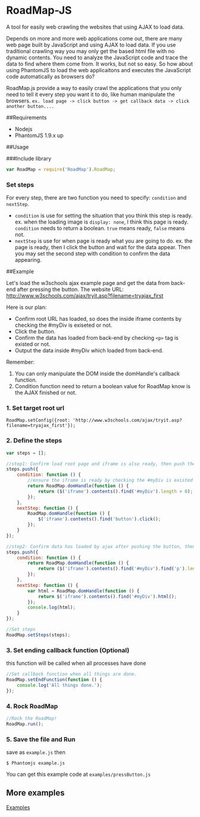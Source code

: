 RoadMap-JS
==========

A tool for easily web crawling the websites that using AJAX to load data.

Depends on more and more web applications come out, there are many web page built by JavaScript and using AJAX to load data. If you use traditional crawling way you may only get the based html file with no dynamic contents. You need to analyze the JavaScript code and trace the data to find where them come from. It works, but not so easy. So how about using PhantomJS to load the web applicaitons and executes the JavaScript code automatically as browsers do?

RoadMap.js provide a way to easily crawl the applications that you only need to tell it every step you want it to do, like human manipulate the browsers. ```ex. load page -> click button -> get callback data -> click another button....```

##Requirements
- Nodejs 
- PhantomJS 1.9.x up

##Usage

###Include library
```JavaScript
var RoadMap = require('RoadMap').RoadMap;
```

### Set steps
For every step, there are two function you need to specify: ```condition``` and ```nextStep```.
- ```condition``` is use for setting the situation that you think this step is ready. ex. when the loading image is ```display: none```, I think this page is ready. ```condition``` needs to return a boolean. ```true``` means ready, ```false``` means not.
- ```nextStep``` is use for when page is ready what you are going to do. ex. the page is ready, then I click the button and wait for the data appear. Then you may set the second step with condition to confirm the data appearing. 

##Example

Let's load the w3schools ajax example page and get the data from back-end after pressing the button.
The website URL: http://www.w3schools.com/ajax/tryit.asp?filename=tryajax_first

Here is our plan:
- Confirm root URL has loaded, so does the inside iframe contents by checking the #myDiv is exiseted or not.
- Click the button.
- Confirm the data has loaded from back-end by checking ```<p>``` tag is existed or not.
- Output the data inside #myDiv which loaded from back-end.

Remember:

1. You can only manipulate the DOM inside the domHandle's callback function.
2. Condition function need to return a boolean value for RoadMap know is the AJAX finished or not.

### 1. Set target root url
```RoadMap.setConfig({root: 'http://www.w3schools.com/ajax/tryit.asp?filename=tryajax_first'});```

### 2. Define the steps 
```JavaScript
var steps = [];

//step1: Confirm load root page and iframe is also ready, then push the button.
steps.push({
    condition: function () {
        //ensure the iframe is ready by checking the #myDiv is existed
        return RoadMap.domHandle(function () {
            return ($('iframe').contents().find('#myDiv').length > 0);
        });
    },
    nextStep: function () {
        RoadMap.domHandle(function () {
            $('iframe').contents().find('button').click();
        });
    }
});

//step2: Confirm data has loaded by ajax after pushing the button, then get the data in #myDiv.
steps.push({
    condition: function () {
        return RoadMap.domHandle(function () {
            return ($('iframe').contents().find('#myDiv').find('p').length > 0);
        });
    },
    nextStep: function () {
        var html = RoadMap.domHandle(function () {
            return $('iframe').contents().find('#myDiv').html();
        });
        console.log(html);
    }
});

//Set steps
RoadMap.setSteps(steps);
```

### 3. Set ending callback function (Optional)
this function will be called when all processes have done
```JavaScript
//Set callback function when all things are done.
RoadMap.setEndFunction(function () {
    console.log('All things done.');
});
```

### 4. Rock RoadMap
```JavaScript
//Rock the RoadMap!
RoadMap.run();
```

### 5. Save the file and Run
save as ```example.js```
then

```$ Phantomjs example.js```

You can get this example code at ```examples/pressButton.js```

## More examples

[Examples](https://github.com/tom76kimo/RoadMap-JS/wiki/Examples)
